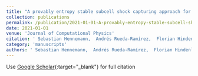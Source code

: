 ```yaml
---
title: "A provably entropy stable subcell shock capturing approach for high order split form DG for the compressible Euler equations"
collection: publications
permalink: /publication/2021-01-01-A-provably-entropy-stable-subcell-shock-capturing-approach-for-high-order-split-form-DG-for-the-compressible-Euler-equations
date: 2021-01-01
venue: 'Journal of Computational Physics'
citation: ' Sebastian Hennemann,  Andrés Rueda-Ramírez,  Florian Hindenlang,  Gregor Gassner, &quot;A provably entropy stable subcell shock capturing approach for high order split form DG for the compressible Euler equations.&quot; Journal of Computational Physics, 2021.'
category: 'manuscripts'
authors: ' Sebastian Hennemann,  Andrés Rueda-Ramírez,  Florian Hindenlang,  Gregor Gassner'
---
```

Use [Google Scholar](https://scholar.google.com/scholar?q=A+provably+entropy+stable+subcell+shock+capturing+approach+for+high+order+split+form+DG+for+the+compressible+Euler+equations){:target="_blank"} for full citation